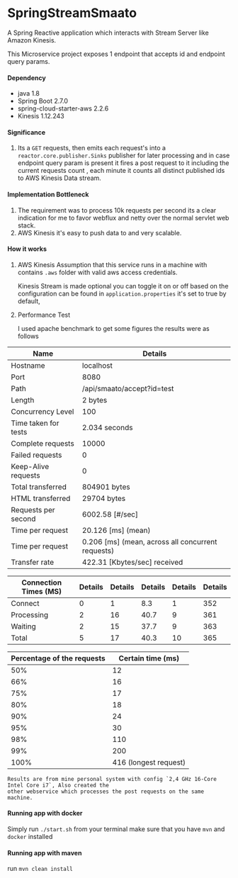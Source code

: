 # SpringStreamSmaato
A Spring Reactive application which interacts with Stream Server like Amazon Kinesis.

This Microservice project exposes 1 endpoint that accepts id and endpoint query params.

#### Dependency
* java 1.8
* Spring Boot 2.7.0
* spring-cloud-starter-aws 2.2.6
* Kinesis 1.12.243

#### Significance
  1. Its a `GET` requests, then emits each request's  into a `reactor.core.publisher.Sinks` publisher
  for later processing and in case endpoint query param is present it fires a post request to it including the current requests count
  , each minute it counts all distinct published ids to AWS Kinesis Data stream.

#### Implementation Bottleneck

  1. The requirement was to process 10k requests per second its a clear indication for me to favor webflux and netty
   over the normal servlet web stack.
  2. AWS Kinesis it's easy to push data to and very scalable. 

#### How it works    
1. AWS Kinesis
    Assumption that this service runs in a machine with contains `.aws` folder with valid aws access credentials.
    
    Kinesis Stream is made optional you can toggle it on or off based on the configuration can be found in `application.properties`
    it's set to true by default,
    
2. Performance Test

    I used apache benchmark to get some figures the results were as follows
    
|     Name      | Details       |
| ------------- | ------------- |
|   Hostname    |   localhost   |
|   Port        |      8080     |
|   Path        |      /api/smaato/accept?id=test     |
|   Length      |      2 bytes     |
| Concurrency Level | 100 |
| Time taken for tests | 2.034 seconds |
| Complete requests | 10000 |
| Failed requests | 0 |
| Keep-Alive requests | 0 |
| Total transferred | 804901 bytes |
| HTML transferred | 29704 bytes |
| Requests per second | 6002.58 [#/sec] |
| Time per request | 20.126 [ms] (mean) |
| Time per request | 0.206 [ms] (mean, across all concurrent requests) |
| Transfer rate | 422.31 [Kbytes/sec] received |


|     Connection Times (MS)     | Details       | Details       | Details       | Details       |Details       |
| -------------                 | ------------- |-------------  |-------------  |-------------  |------------- |
|   Connect    |    0   | 1 |  8.3 |      1 |     352 |
|   Processing  | 2  | 16  | 40.7   |   9  |   361 |
|   Waiting      | 2  | 15 |  37.7 |      9    | 363 |
|   Total        |   5   | 17  | 40.3   |  10  |   365 |


|     Percentage of the requests      | Certain time (ms)       |
| -------------                       | ------------- |
|   50%     |    12     |
|   66%     |    16     |
|   75%     |    17     |
|   80%     |    18     |
|   90%     |    24     |
|   95%     |    30     |
|   98%     |   110     |
|   99%     |   200     |
|   100%    |    416 (longest request)     |

 
    Results are from mine personal system with config `2,4 GHz 16-Core Intel Core i7`, Also created the 
    other webservice which processes the post requests on the same machine.
    
   
#### Running app with docker
   Simply run `./start.sh` from your terminal make sure that you have `mvn` and `docker` installed
   
#### Running app with maven
   run `mvn clean install`
